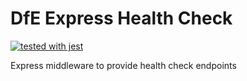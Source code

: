 # DfE Express Health Check

[![tested with jest](https://img.shields.io/badge/tested_with-jest-99424f.svg)](https://github.com/facebook/jest)

Express middleware to provide health check endpoints
